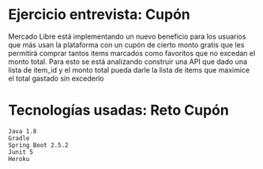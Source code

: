 # Ejercicio entrevista: Cupón

Mercado Libre está implementando un nuevo beneficio para los usuarios que más usan la
plataforma con un cupón de cierto monto gratis que les permitirá comprar tantos items
marcados como favoritos que no excedan el monto total. Para esto se está analizando
construir una API que dado una lista de item_id y el monto total pueda darle la lista de items
que maximice el total gastado sin excederlo

# Tecnologías usadas: Reto Cupón
	Java 1.8
	Gradle
	Spring Boot 2.5.2
	Junit 5
	Heroku
